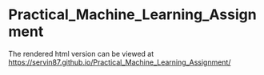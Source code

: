 # Practical_Machine_Learning_Assignment
The rendered html version can be viewed at https://servin87.github.io/Practical_Machine_Learning_Assignment/
